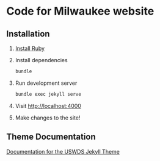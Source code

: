 # Code for Milwaukee website


## Installation

1. [Install Ruby](https://www.ruby-lang.org/en/documentation/installation/)

1. Install dependencies

    ```sh
    bundle
    ```

1. Run development server

    ```sh
    bundle exec jekyll serve
    ```

1. Visit [http://localhost:4000](http://localhost:4000)

1. Make changes to the site!

## Theme Documentation

[Documentation for the USWDS Jekyll Theme](https://github.com/18F/uswds-jekyll/blob/master/README.md)
